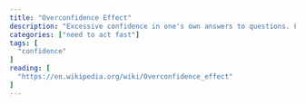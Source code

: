 ```yaml
---
title: "Overconfidence Effect"
description: "Excessive confidence in one's own answers to questions. For example, for certain types of questions, answers that people rate as ’99% certain’ turn out to be wrong 40% of the time."
categories: ["need to act fast"]
tags: [
  "confidence"
]
reading: [
  "https://en.wikipedia.org/wiki/Overconfidence_effect"
]
---
```



